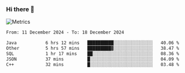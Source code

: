 ### Hi there 👋

![Metrics](https://github.com/radoapx/radoapx/blob/main/github-metrics.svg)

<!--START_SECTION:waka-->

```txt
From: 11 December 2024 - To: 18 December 2024

Java           6 hrs 12 mins   ██████████░░░░░░░░░░░░░░░   40.06 %
Other          5 hrs 57 mins   █████████▓░░░░░░░░░░░░░░░   38.47 %
SQL            1 hr 17 mins    ██░░░░░░░░░░░░░░░░░░░░░░░   08.36 %
JSON           37 mins         █░░░░░░░░░░░░░░░░░░░░░░░░   04.09 %
C++            32 mins         █░░░░░░░░░░░░░░░░░░░░░░░░   03.48 %
```

<!--END_SECTION:waka-->

<!--
**radoapx/radoapx** is a ✨ _special_ ✨ repository because its `README.md` (this file) appears on your GitHub profile.

Here are some ideas to get you started:

- 🔭 I’m currently working on ...
- 🌱 I’m currently learning ...
- 👯 I’m looking to collaborate on ...
- 🤔 I’m looking for help with ...
- 💬 Ask me about ...
- 📫 How to reach me: ...
- 😄 Pronouns: ...
- ⚡ Fun fact: ...
-->
